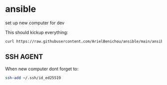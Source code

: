# ansible
set up new computer for dev

This should kickup everything:
```sh
curl https://raw.githubusercontent.com/ArielBenichou/ansible/main/ansible-run | sh
```
## SSH AGENT
When new computer dont forget to:
```sh
ssh-add ~/.ssh/id_ed25519
```
